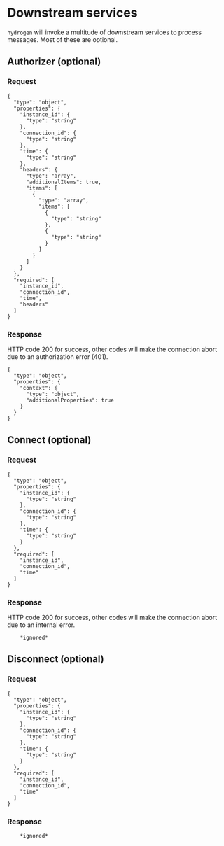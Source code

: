 # Downstream services

`hydrogen` will invoke a multitude of downstream services to process messages. Most of these are optional.


## Authorizer (optional)

### Request

```
{
  "type": "object",
  "properties": {
    "instance_id": {
      "type": "string"
    },
    "connection_id": {
      "type": "string"
    },
    "time": {
      "type": "string"
    },
    "headers": {
      "type": "array",
      "additionalItems": true,
      "items": [
        {
          "type": "array",
          "items": [
            {
              "type": "string"
            },
            {
              "type": "string"
            }
          ]
        }
      ]
    }
  },
  "required": [
    "instance_id",
    "connection_id",
    "time",
    "headers"
  ]
}
```

### Response

HTTP code 200 for success, other codes will make the connection abort due to an authorization error (401).

```
{
  "type": "object",
  "properties": {
    "context": {
      "type": "object",
      "additionalProperties": true
    }
  }
}
```

## Connect (optional)

### Request

```
{
  "type": "object",
  "properties": {
    "instance_id": {
      "type": "string"
    },
    "connection_id": {
      "type": "string"
    },
    "time": {
      "type": "string"
    }
  },
  "required": [
    "instance_id",
    "connection_id",
    "time"
  ]
}
```

### Response

HTTP code 200 for success, other codes will make the connection abort due to an internal error.

```
    *ignored*
```

## Disconnect (optional)

### Request

```
{
  "type": "object",
  "properties": {
    "instance_id": {
      "type": "string"
    },
    "connection_id": {
      "type": "string"
    },
    "time": {
      "type": "string"
    }
  },
  "required": [
    "instance_id",
    "connection_id",
    "time"
  ]
}
```

### Response

```
    *ignored*
```
